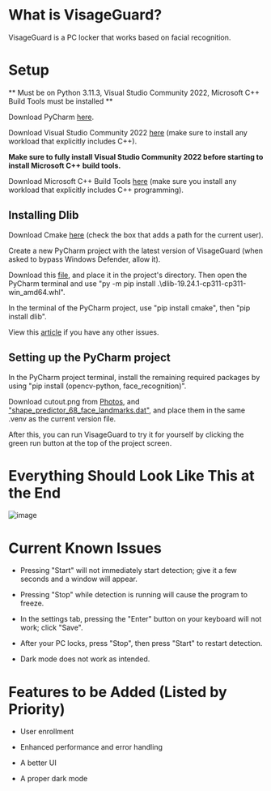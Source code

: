 # What is VisageGuard?

VisageGuard is a PC locker that works based on facial recognition. 

# Setup

** Must be on Python 3.11.3, Visual Studio Community 2022, Microsoft C++ Build Tools must be installed **

Download PyCharm [here](https://www.jetbrains.com/pycharm/).

Download Visual Studio Community 2022 [here](https://visualstudio.microsoft.com/downloads/?q=build+tools) (make sure to install any workload that explicitly includes C++).

**Make sure to fully install Visual Studio Community 2022 before starting to install Microsoft C++ build tools.**

Download Microsoft C++ Build Tools [here](https://visualstudio.microsoft.com/visual-cpp-build-tools/) (make sure you install any workload that explicitly includes C++ programming).

## Installing Dlib

Download Cmake [here](https://cmake.org/download/) (check the box that adds a path for the current user).

Create a new PyCharm project with the latest version of VisageGuard (when asked to bypass Windows Defender, allow it).

Download this [file](https://github.com/Murtaza-Saeed/dlib/blob/master/dlib-19.24.1-cp311-cp311-win_amd64.whl), and place it in the project's directory. Then open the PyCharm terminal and use "py -m pip install .\dlib-19.24.1-cp311-cp311-win_amd64.whl".

In the terminal of the PyCharm project, use "pip install cmake", then "pip install dlib".

View this [article](https://medium.com/analytics-vidhya/how-to-install-dlib-library-for-python-in-windows-10-57348ba1117f) if you have any other issues.

## Setting up the PyCharm project

In the PyCharm project terminal, install the remaining required packages by using "pip install (opencv-python, face_recognition)".

Download cutout.png from [Photos](https://github.com/lucaxbandini/VisageGuard/tree/main/Photos), and ["shape_predictor_68_face_landmarks.dat"](https://github.com/italojs/facial-landmarks-recognition/blob/master/shape_predictor_68_face_landmarks.dat), and place them in the same .venv as the current version file.

After this, you can run VisageGuard to try it for yourself by clicking the green run button at the top of the project screen.

# Everything Should Look Like This at the End

![image](https://github.com/lucaxbandini/VisageGuard/assets/152310492/73d8134e-b338-492b-8ac4-9a4f2ef9215d)

# Current Known Issues

- Pressing "Start" will not immediately start detection; give it a few seconds and a window will appear.

- Pressing "Stop" while detection is running will cause the program to freeze.

- In the settings tab, pressing the "Enter" button on your keyboard will not work; click "Save".

- After your PC locks, press "Stop", then press "Start" to restart detection.

- Dark mode does not work as intended.

# Features to be Added (Listed by Priority)

- User enrollment
  
- Enhanced performance and error handling
  
- A better UI
  
- A proper dark mode




